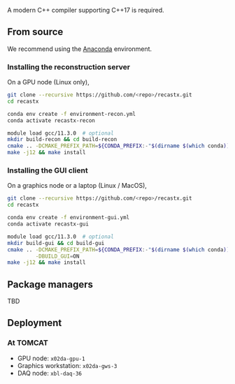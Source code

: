 A modern C++ compiler supporting C++17 is required.

## From source

We recommend using the [Anaconda](https://www.anaconda.com/download) environment.

### Installing the reconstruction server

On a GPU node (Linux only),

```bash
git clone --recursive https://github.com/<repo>/recastx.git
cd recastx

conda env create -f environment-recon.yml
conda activate recastx-recon

module load gcc/11.3.0  # optional
mkdir build-recon && cd build-recon
cmake .. -DCMAKE_PREFIX_PATH=${CONDA_PREFIX:-"$(dirname $(which conda))/../"}
make -j12 && make install
```

### Installing the GUI client

On a graphics node or a laptop (Linux / MacOS),

```bash
git clone --recursive https://github.com/<repo>/recastx.git
cd recastx

conda env create -f environment-gui.yml
conda activate recastx-gui

module load gcc/11.3.0  # optional
mkdir build-gui && cd build-gui
cmake .. -DCMAKE_PREFIX_PATH=${CONDA_PREFIX:-"$(dirname $(which conda))/../"} \
         -DBUILD_GUI=ON
make -j12 && make install
```

## Package managers

TBD

## Deployment

### At TOMCAT

- GPU node: `x02da-gpu-1`
- Graphics workstation: `x02da-gws-3`
- DAQ node: `xbl-daq-36`
